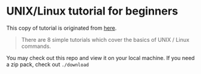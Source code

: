 # UNIX/Linux tutorial for beginners
This copy of tutorial is originated from [here](http://www.ee.surrey.ac.uk/Teaching/Unix).
> There are 8 simple tutorials which cover the basics of UNIX / Linux commands.

You may check out this repo and view it on your local machine.
If you need a zip pack, check out `./download`